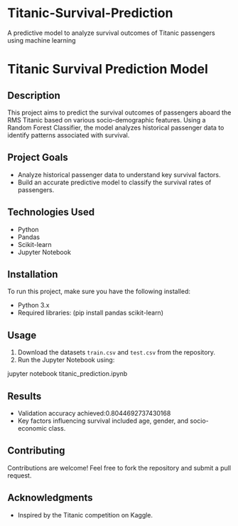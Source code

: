 # Titanic-Survival-Prediction
A predictive model to analyze survival outcomes of Titanic passengers using machine learning
# Titanic Survival Prediction Model
## Description
This project aims to predict the survival outcomes of passengers aboard the RMS Titanic based on various socio-demographic features. Using a Random Forest Classifier, the model analyzes historical passenger data to identify patterns associated with survival.
## Project Goals
- Analyze historical passenger data to understand key survival factors.
- Build an accurate predictive model to classify the survival rates of passengers.
## Technologies Used
- Python
- Pandas
- Scikit-learn
- Jupyter Notebook
## Installation
To run this project, make sure you have the following installed:
- Python 3.x
- Required libraries:
(pip install pandas scikit-learn)
## Usage
1. Download the datasets `train.csv` and `test.csv` from the repository.
2. Run the Jupyter Notebook using:

jupyter notebook titanic_prediction.ipynb

## Results
- Validation accuracy achieved:0.8044692737430168
- Key factors influencing survival included age, gender, and socio-economic class.
## Contributing
Contributions are welcome! Feel free to fork the repository and submit a pull request.
## Acknowledgments
- Inspired by the Titanic competition on Kaggle.

